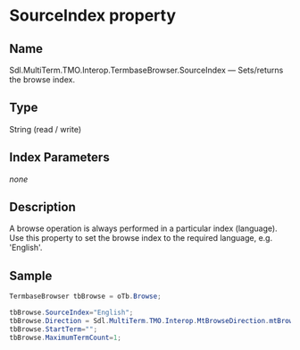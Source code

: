 # SourceIndex property

## Name

Sdl.MultiTerm.TMO.Interop.TermbaseBrowser.SourceIndex —          Sets/returns the browse index.

## Type

String
(read / write)

## Index Parameters
*none*

## Description
A browse operation is always performed in a particular index (language). Use this property to set the browse index to the required language, e.g. 'English'.

## Sample

```cs
TermbaseBrowser tbBrowse = oTb.Browse;

tbBrowse.SourceIndex="English";
tbBrowse.Direction = Sdl.MultiTerm.TMO.Interop.MtBrowseDirection.mtBrowseDown;
tbBrowse.StartTerm="";
tbBrowse.MaximumTermCount=1;
```
